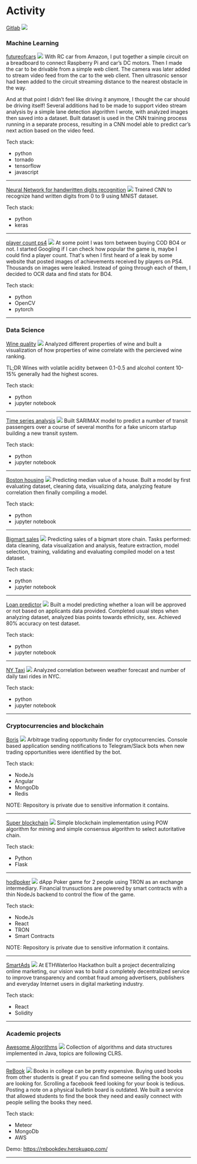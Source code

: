 # Activity

[Gitlab](https://gitlab.com/spestushko)
<img src="images/gitlab.png?raw=true"/>

### Machine Learning

[futureofcars](https://gitlab.com/futureofcars)
<img src="images/futureofcars.png?raw=true"/>
With RC car from Amazon, I put together a simple circuit on a breadboard to connect Raspberry Pi and car’s DC motors. 
Then I made the car to be drivable from a simple web client. The camera was later added to stream video feed from the
car to the web client. Then ultrasonic sensor had been added to the circuit streaming distance to the nearest 
obstacle in the way. 

And at that point I didn’t feel like driving it anymore, I thought the car should be driving itself! 
Several additions had to be made to support video stream analysis by a simple lane detection algorithm I wrote, 
with analyzed images then saved into a dataset. Built dataset is used in the CNN training process running in a separate 
process, resulting in a CNN model able to predict car’s next action based on the video feed.

Tech stack:
- python
- tornado
- tensorflow
- javascript

---

[Neural Network for handwritten digits recognition](https://gitlab.com/spestushko/digit_identifier)
<img src="images/mnist.png?raw=true"/>
Trained CNN to recognize hand written digits from 0 to 9 using MNIST dataset. 

Tech stack:
- python
- keras 

---

[player count ps4](https://gitlab.com/spestushko/player_count_ps4)
<img src="images/ps4_players.png?raw=true"/>
At some point I was torn between buying COD BO4 or not. I started Googling if I can check 
how popular the game is, maybe I could find a player count. That's when I first heard of a leak 
by some website that posted images of achievements received by players on PS4. Thousands on images
were leaked. Instead of going through each of them, I decided to OCR data and find stats for BO4.

Tech stack:
- python
- OpenCV
- pytorch

---

### Data Science

[Wine quality](https://gitlab.com/spestushko/data-science-pg/blob/master/wine-quality/wine_quality.ipynb)
<img src="images/winequality.png?raw=true"/>
Analyzed different properties of wine and built a visualization of how properties of wine correlate with 
the percieved wine ranking.

TL;DR
Wines with volatile acidity between 0.1-0.5 and alcohol content 10-15% generally had the highest scores.

Tech stack:
- python 
- jupyter notebook

---

[Time series analysis](https://gitlab.com/spestushko/data-science-pg/blob/master/time-series/time_series.ipynb)
<img src="images/timeseries.png?raw=true"/>
Built SARIMAX model to predict a number of transit passengers over a course of several months for a fake
unicorn startup building a new transit system.

Tech stack:
- python 
- jupyter notebook

---

[Boston housing](https://gitlab.com/spestushko/data-science-pg/blob/master/boston-housing/boston-housing-data.ipynb)
<img src="images/boston.png?raw=true"/>
Predicting median value of a house. Built a model by first evaluating dataset, cleaning data, visualizing data, 
analyzing feature correlation then finally compiling a model.

Tech stack:
- python 
- jupyter notebook

---

[Bigmart sales](https://gitlab.com/spestushko/data-science-pg/blob/master/bigmart_sales/solution.ipynb)
<img src="images/bigmart.png?raw=true"/>
Predicting sales of a bigmart store chain. Tasks performed: data cleaning, data visualization and analysis, feature extraction, 
model selection, training, validating and evaluating compiled model on a test dataset.

Tech stack:
- python 
- jupyter notebook

---

[Loan predictor](https://gitlab.com/spestushko/data-science-pg/blob/master/loan_predictor/loan_predictor.ipynb)
<img src="images/loan.png?raw=true"/>
Built a model predicting whether a loan will be approved or not based on applicants data provided.
Completed usual steps when analyzing dataset, analyzed bias points towards ethnicity, sex. Achieved 
80% accuracy on test dataset.

Tech stack:
- python 
- jupyter notebook

---

[NY Taxi](https://gitlab.com/spestushko/data-science-pg/blob/master/ny_taxi.ipynb)
<img src="images/nytaxi.png?raw=true"/>
Analyzed correlation between weather forecast and number of daily taxi rides in NYC.

Tech stack:
- python 
- jupyter notebook

---


### Cryptocurrencies and blockchain 

[Boris](https://gitlab.com/crypto_algorithmic_trading/boris)
<img src="images/boris.png?raw=true"/>
Arbitrage trading opportunity finder for cryptocurrencies. Console based application sending notifications to Telegram/Slack bots when new 
trading opportunities were identified by the bot. 

Tech stack:
- NodeJs
- Angular
- MongoDb
- Redis

NOTE: Repository is private due to sensitive information it contains.

--- 

[Super blockchain](https://gitlab.com/spestushko/super_blockchain/tree/master)
<img src="images/super_blockchain.png?raw=true"/>
Simple blockchain implementation using POW algorithm for mining and simple consensus algorithm to select autoritative chain. 

Tech stack:
- Python
- Flask

--- 

[hodlpoker](https://github.com/NikitaKoren/hodl-web-client)
<img src="images/hodlpoker.png?raw=true"/>
dApp Poker game for 2 people using TRON as an exchange intermediary. Financial trunsuctions are powered by 
smart contracts with a thin NodeJs backend to control the flow of the game.

Tech stack:
- NodeJs
- React
- TRON 
- Smart Contracts

NOTE: Repository is private due to sensitive information it contains.

---

[SmartAds](https://github.com/NikitaKoren/ethWaterloo)
<img src="images/dummy_thumbnail.jpg?raw=true"/>
At ETHWaterloo Hackathon built a project decentralizing online marketing, 
our vision was to build a completely decentralized service to improve transparency
and combat fraud among advertisers, publishers and everyday 
Internet users in digital marketing industry.

Tech stack:
- React
- Solidity

--- 

### Academic projects 

[Awesome Algorithms](https://gitlab.com/spestushko/awesome_algorithms)
<img src="images/clrs.jpeg?raw=true"/>
Collection of algorithms and data structures implemented in Java, topics are following CLRS.

---

[ReBook](https://github.com/NikitaKoren/ReBook)
<img src="images/rebook.png?raw=true"/>
Books in college can be pretty expensive. Buying used books from other students is great
if you can find someone selling the book you are looking for. Scrolling a facebook feed 
looking for your book is tedious. Posting a note on a physical bulletin board is outdated.
We built a service that allowed students to find the book they need and easily connect 
with people selling the books they need. 

Tech stack:
- Meteor
- MongoDb
- AWS

Demo: https://rebookdev.herokuapp.com/

---
